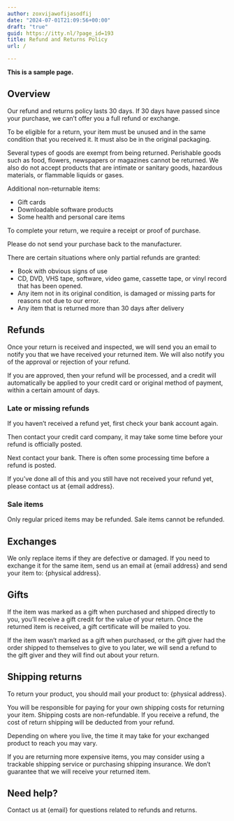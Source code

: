 ```yaml
---
author: zoxvijawofijasodfij
date: "2024-07-01T21:09:56+00:00"
draft: "true"
guid: https://itty.nl/?page_id=193
title: Refund and Returns Policy
url: /

---
```

**This is a sample page.**

## Overview

Our refund and returns policy lasts 30 days. If 30 days have passed since your purchase, we can’t offer you a full refund or exchange.

To be eligible for a return, your item must be unused and in the same condition that you received it. It must also be in the original packaging.

Several types of goods are exempt from being returned. Perishable goods such as food, flowers, newspapers or magazines cannot be returned. We also do not accept products that are intimate or sanitary goods, hazardous materials, or flammable liquids or gases.

Additional non-returnable items:

- Gift cards
- Downloadable software products
- Some health and personal care items

To complete your return, we require a receipt or proof of purchase.

Please do not send your purchase back to the manufacturer.

There are certain situations where only partial refunds are granted:

- Book with obvious signs of use
- CD, DVD, VHS tape, software, video game, cassette tape, or vinyl record that has been opened.
- Any item not in its original condition, is damaged or missing parts for reasons not due to our error.
- Any item that is returned more than 30 days after delivery

## Refunds

Once your return is received and inspected, we will send you an email to notify you that we have received your returned item. We will also notify you of the approval or rejection of your refund.

If you are approved, then your refund will be processed, and a credit will automatically be applied to your credit card or original method of payment, within a certain amount of days.

### Late or missing refunds

If you haven’t received a refund yet, first check your bank account again.

Then contact your credit card company, it may take some time before your refund is officially posted.

Next contact your bank. There is often some processing time before a refund is posted.

If you’ve done all of this and you still have not received your refund yet, please contact us at {email address}.

### Sale items

Only regular priced items may be refunded. Sale items cannot be refunded.

## Exchanges

We only replace items if they are defective or damaged. If you need to exchange it for the same item, send us an email at {email address} and send your item to: {physical address}.

## Gifts

If the item was marked as a gift when purchased and shipped directly to you, you’ll receive a gift credit for the value of your return. Once the returned item is received, a gift certificate will be mailed to you.

If the item wasn’t marked as a gift when purchased, or the gift giver had the order shipped to themselves to give to you later, we will send a refund to the gift giver and they will find out about your return.

## Shipping returns

To return your product, you should mail your product to: {physical address}.

You will be responsible for paying for your own shipping costs for returning your item. Shipping costs are non-refundable. If you receive a refund, the cost of return shipping will be deducted from your refund.

Depending on where you live, the time it may take for your exchanged product to reach you may vary.

If you are returning more expensive items, you may consider using a trackable shipping service or purchasing shipping insurance. We don’t guarantee that we will receive your returned item.

## Need help?

Contact us at {email} for questions related to refunds and returns.
